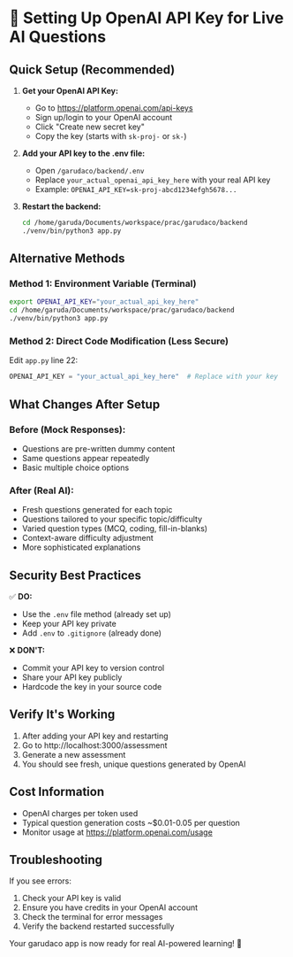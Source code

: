 # 🔑 Setting Up OpenAI API Key for Live AI Questions

## Quick Setup (Recommended)

1. **Get your OpenAI API Key:**
   - Go to https://platform.openai.com/api-keys
   - Sign up/login to your OpenAI account
   - Click "Create new secret key"
   - Copy the key (starts with `sk-proj-` or `sk-`)

2. **Add your API key to the .env file:**
   - Open `/garudaco/backend/.env` 
   - Replace `your_actual_openai_api_key_here` with your real API key
   - Example: `OPENAI_API_KEY=sk-proj-abcd1234efgh5678...`

3. **Restart the backend:**
   ```bash
   cd /home/garuda/Documents/workspace/prac/garudaco/backend
   ./venv/bin/python3 app.py
   ```

## Alternative Methods

### Method 1: Environment Variable (Terminal)
```bash
export OPENAI_API_KEY="your_actual_api_key_here"
cd /home/garuda/Documents/workspace/prac/garudaco/backend
./venv/bin/python3 app.py
```

### Method 2: Direct Code Modification (Less Secure)
Edit `app.py` line 22:
```python
OPENAI_API_KEY = "your_actual_api_key_here"  # Replace with your key
```

## What Changes After Setup

### Before (Mock Responses):
- Questions are pre-written dummy content
- Same questions appear repeatedly
- Basic multiple choice options

### After (Real AI):
- Fresh questions generated for each topic
- Questions tailored to your specific topic/difficulty
- Varied question types (MCQ, coding, fill-in-blanks)
- Context-aware difficulty adjustment
- More sophisticated explanations

## Security Best Practices

✅ **DO:**
- Use the `.env` file method (already set up)
- Keep your API key private
- Add `.env` to `.gitignore` (already done)

❌ **DON'T:**
- Commit your API key to version control
- Share your API key publicly
- Hardcode the key in your source code

## Verify It's Working

1. After adding your API key and restarting
2. Go to http://localhost:3000/assessment
3. Generate a new assessment
4. You should see fresh, unique questions generated by OpenAI

## Cost Information

- OpenAI charges per token used
- Typical question generation costs ~$0.01-0.05 per question
- Monitor usage at https://platform.openai.com/usage

## Troubleshooting

If you see errors:
1. Check your API key is valid
2. Ensure you have credits in your OpenAI account
3. Check the terminal for error messages
4. Verify the backend restarted successfully

Your garudaco app is now ready for real AI-powered learning! 🚀